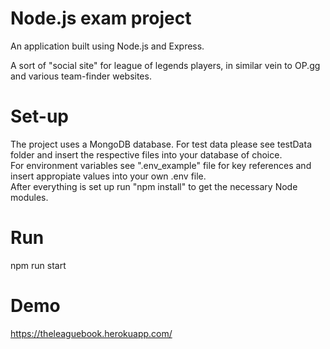 # Node.js exam project
An application built using Node.js and Express.

A sort of "social site" for league of legends players, 
in similar vein to OP.gg and various team-finder websites.

# Set-up
The project uses a MongoDB database. For test data please see testData folder and insert the respective files into your database of choice.  
For environment variables see ".env_example" file for key references and insert appropiate values into your own .env file.   
After everything is set up run "npm install" to get the necessary Node modules.

# Run
npm run start 

# Demo
https://theleaguebook.herokuapp.com/


